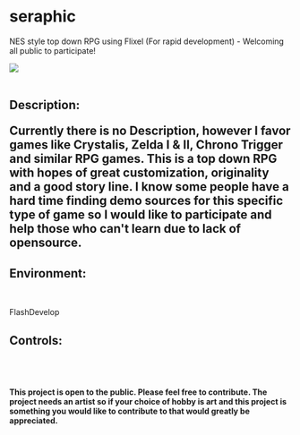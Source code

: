seraphic
========

NES style top down RPG using Flixel (For rapid development) - Welcoming all public to participate!

<img src="http://www.legitcode.com/seraphic.png" />
<br><br>
<h2><bold>Description: <br><p>Currently there is no Description, however I favor games like Crystalis, Zelda I & II, Chrono Trigger and similar RPG games. This is a top down RPG with hopes of great customization, originality and a good story line. I know some people have a hard time finding demo sources for this specific type of game so I would like to participate and help those who can't learn due to lack of opensource. </bold></h2>
</p>
<h2><bold>Environment:</bold></h2><br>
<p>
FlashDevelop
</p>
<h2><bold>Controls:</bold></h2><br><br>
<h4><bold>This project is open to the public. Please feel free to contribute. The project needs an artist so if your choice of hobby is art and this project is something you would like to contribute to that would greatly be appreciated.</bold></h4>

